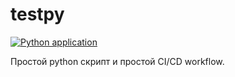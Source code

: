 # testpy
[![Python application](https://github.com/Sergey371/testpy/actions/workflows/python-app.yml/badge.svg)](https://github.com/Sergey371/testpy/actions/workflows/python-app.yml)

Простой python скрипт и простой CI/CD workflow.
